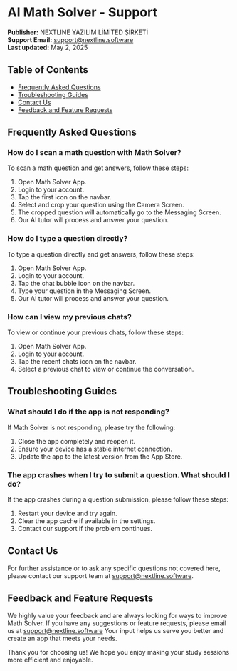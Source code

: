 # AI Math Solver - Support

**Publisher:** NEXTLINE YAZILIM LİMİTED ŞİRKETİ  
**Support Email:** support@nextline.software  
**Last updated:** May 2, 2025 

## Table of Contents
- [Frequently Asked Questions](#frequently-asked-questions)
- [Troubleshooting Guides](#troubleshooting-guides)
- [Contact Us](#contact-us)
- [Feedback and Feature Requests](#feedback-and-feature-requests)

## Frequently Asked Questions

### How do I scan a math question with Math Solver?
To scan a math question and get answers, follow these steps:
1. Open Math Solver App.
2. Login to your account.
3. Tap the first icon on the navbar.
4. Select and crop your question using the Camera Screen.
5. The cropped question will automatically go to the Messaging Screen.
6. Our AI tutor will process and answer your question.

### How do I type a question directly?
To type a question directly and get answers, follow these steps:
1. Open Math Solver App.
2. Login to your account.
3. Tap the chat bubble icon on the navbar.
4. Type your question in the Messaging Screen.
5. Our AI tutor will process and answer your question.

### How can I view my previous chats?
To view or continue your previous chats, follow these steps:
1. Open Math Solver App.
2. Login to your account.
3. Tap the recent chats icon on the navbar.
4. Select a previous chat to view or continue the conversation.

## Troubleshooting Guides

### What should I do if the app is not responding?
If Math Solver is not responding, please try the following:
1. Close the app completely and reopen it.
2. Ensure your device has a stable internet connection.
3. Update the app to the latest version from the App Store.

### The app crashes when I try to submit a question. What should I do?
If the app crashes during a question submission, please follow these steps:
1. Restart your device and try again.
2. Clear the app cache if available in the settings.
3. Contact our support if the problem continues.

## Contact Us
For further assistance or to ask any specific questions not covered here, please contact our support team at support@nextline.software.

## Feedback and Feature Requests

We highly value your feedback and are always looking for ways to improve Math Solver. If you have any suggestions or feature requests, please email us at support@nextline.software Your input helps us serve you better and create an app that meets your needs.

Thank you for choosing us! We hope you enjoy making your study sessions more efficient and enjoyable.
